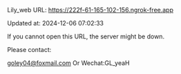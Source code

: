 Lily_web URL: https://222f-61-165-102-156.ngrok-free.app

Updated at: 2024-12-06 07:02:33

If you cannot open this URL, the server might be down.

Please contact: 

goley04@foxmail.com Or Wechat:GL_yeaH